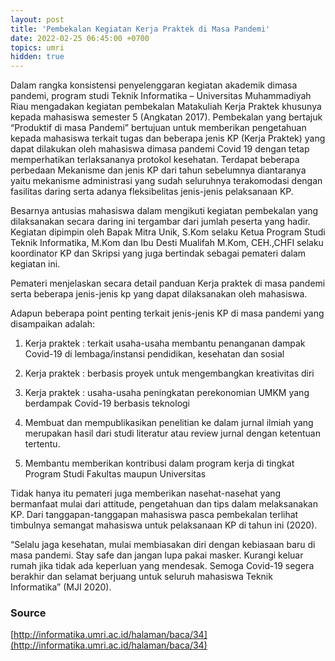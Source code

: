 ```yaml
---
layout: post
title: 'Pembekalan Kegiatan Kerja Praktek di Masa Pandemi'
date: 2022-02-25 06:45:00 +0700
topics: umri
hidden: true
---
```


Dalam rangka konsistensi penyelenggaran kegiatan akademik dimasa pandemi, program studi Teknik Informatika – Universitas Muhammadiyah Riau mengadakan kegiatan pembekalan Matakuliah Kerja Praktek khusunya kepada mahasiswa semester 5 (Angkatan 2017). Pembekalan yang bertajuk “Produktif di masa Pandemi” bertujuan untuk memberikan pengetahuan kepada mahasiswa terkait tugas dan beberapa jenis KP (Kerja Praktek) yang dapat dilakukan oleh mahasiswa dimasa pandemi Covid 19 dengan tetap memperhatikan terlaksananya protokol kesehatan. Terdapat beberapa perbedaan Mekanisme dan jenis KP dari tahun sebelumnya diantaranya yaitu mekanisme administrasi yang sudah seluruhnya terakomodasi dengan fasilitas daring serta adanya fleksibelitas jenis-jenis pelaksanaan KP.

Besarnya antusias mahasiswa dalam mengikuti kegiatan pembekalan yang dilaksanakan secara daring ini tergambar dari jumlah peserta yang hadir. Kegiatan dipimpin oleh Bapak Mitra Unik, S.Kom selaku Ketua Program Studi Teknik Informatika, M.Kom dan Ibu Desti Mualifah M.Kom, CEH.,CHFI selaku koordinator KP dan Skripsi yang juga bertindak sebagai pemateri dalam kegiatan ini.

Pemateri menjelaskan secara detail panduan Kerja praktek di masa pandemi serta beberapa jenis-jenis kp yang dapat dilaksanakan oleh mahasiswa.

Adapun beberapa point penting terkait jenis-jenis KP di masa pandemi yang disampaikan adalah:

1.  Kerja praktek : terkait usaha-usaha membantu penanganan dampak Covid-19 di lembaga/instansi pendidikan, kesehatan dan sosial

2.  Kerja praktek : berbasis proyek untuk mengembangkan kreativitas diri

3.  Kerja praktek : usaha-usaha peningkatan perekonomian UMKM yang berdampak Covid-19 berbasis teknologi

4.  Membuat dan mempublikasikan penelitian ke dalam jurnal ilmiah yang merupakan hasil dari studi literatur atau review jurnal dengan ketentuan tertentu.

5.  Membantu memberikan kontribusi dalam program kerja di tingkat Program Studi Fakultas maupun Universitas

Tidak hanya itu pemateri juga memberikan nasehat-nasehat yang bermanfaat mulai dari attitude, pengetahuan dan tips dalam melaksanakan KP. Dari tanggapan-tanggapan mahasiswa pasca pembekalan terlihat timbulnya semangat mahasiswa untuk pelaksanaan KP di tahun ini (2020).

“Selalu jaga kesehatan, mulai membiasakan diri dengan kebiasaan baru di masa pandemi. Stay safe dan jangan lupa pakai masker. Kurangi keluar rumah jika tidak ada keperluan yang mendesak. Semoga Covid-19 segera berakhir dan selamat berjuang untuk seluruh mahasiswa Teknik Informatika” (MJI 2020).

### Source

[http://informatika.umri.ac.id/halaman/baca/34](http://informatika.umri.ac.id/halaman/baca/34)
